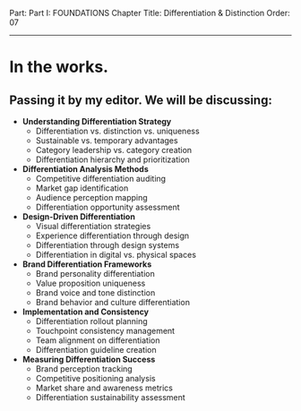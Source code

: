 Part: Part I: FOUNDATIONS
Chapter Title: Differentiation & Distinction
Order: 07

---

# In the works.

## Passing it by my editor. We will be discussing:

- **Understanding Differentiation Strategy**
  - Differentiation vs. distinction vs. uniqueness
  - Sustainable vs. temporary advantages
  - Category leadership vs. category creation
  - Differentiation hierarchy and prioritization
- **Differentiation Analysis Methods**
  - Competitive differentiation auditing
  - Market gap identification
  - Audience perception mapping
  - Differentiation opportunity assessment
- **Design-Driven Differentiation**
  - Visual differentiation strategies
  - Experience differentiation through design
  - Differentiation through design systems
  - Differentiation in digital vs. physical spaces
- **Brand Differentiation Frameworks**
  - Brand personality differentiation
  - Value proposition uniqueness
  - Brand voice and tone distinction
  - Brand behavior and culture differentiation
- **Implementation and Consistency**
  - Differentiation rollout planning
  - Touchpoint consistency management
  - Team alignment on differentiation
  - Differentiation guideline creation
- **Measuring Differentiation Success**
  - Brand perception tracking
  - Competitive positioning analysis
  - Market share and awareness metrics
  - Differentiation sustainability assessment

<div style="height: 120px;"></div>
